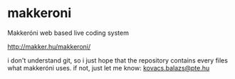 # makkeroni
Makkeróni web based live coding system

http://makker.hu/makkeroni/


i don't understand git, so i just hope that the repository contains every files what makkeróni uses. if not, just let me know: kovacs.balazs@pte.hu

